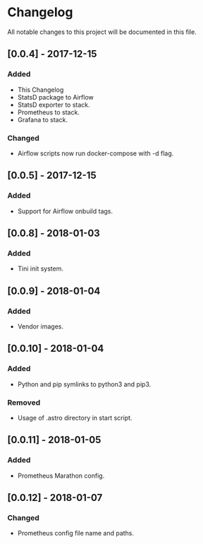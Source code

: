 # Changelog
All notable changes to this project will be documented in this file.

## [0.0.4] - 2017-12-15
### Added
- This Changelog
- StatsD package to Airflow
- StatsD exporter to stack.
- Prometheus to stack.
- Grafana to stack.

### Changed
- Airflow scripts now run docker-compose with -d flag.

## [0.0.5] - 2017-12-15
### Added
- Support for Airflow onbuild tags.

## [0.0.8] - 2018-01-03
### Added
- Tini init system.

## [0.0.9] - 2018-01-04
### Added
- Vendor images.

## [0.0.10] - 2018-01-04
### Added
- Python and pip symlinks to python3 and pip3.
### Removed
- Usage of .astro directory in start script.

## [0.0.11] - 2018-01-05
### Added
- Prometheus Marathon config.

## [0.0.12] - 2018-01-07
### Changed
- Prometheus config file name and paths.
